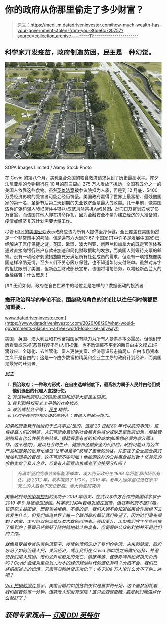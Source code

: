 # 你的政府从你那里偷走了多少财富？

> 原文：<https://medium.datadriveninvestor.com/how-much-wealth-has-your-government-stolen-from-you-86de6c720757?source=collection_archive---------11----------------------->

## 科学家开发疫苗，政府制造贫困，民主是一种幻觉。

![](img/6dcb782a08cf8e947c0767a6d5c8fcf7.png)

SOPA Images Limited / Alamy Stock Photo

在 Covid 的第八个月，美利坚合众国的粮食救济请求达到了历史最高水平。宾夕法尼亚州的食物银行在 10 月的前三周向 275 万人发放了援助，全国有五分之一的美国人依靠这些食物。虽然[英雄法案](https://www.congress.gov/bill/116th-congress/house-bill/6800/text)被参议院扣为人质，但是到 12 月底，5400 万受经济影响的受害者可能会经历饥饿。美国政府赢得了世界上最富裕、最残酷国家的第一名，圣诞节后第二天到期的失业救济金是最大的败类。几十年前，像美国这样扩张和强大的经济体本可以/应该消除其境内的贫困，然而百万富翁变成了亿万富翁，而该国其他人却在拼命挣扎，因为金融安全不是为建立经济的人准备的，疫情或经济复苏计划需要大量工作。

尽管 [63%的美国公众](https://www.pewresearch.org/fact-tank/2020/09/29/increasing-share-of-americans-favor-a-single-government-program-to-provide-health-care-coverage/)表示政府应该为所有人提供医疗保健，全民覆盖在美国仍然是一个非常棘手的考验，但是遍布六大洲的 67 个国家(其中许多是发展中国家)已经解决了医疗保健之谜。英国、欧盟、澳大利亚、新西兰和加拿大的既定官僚体系通过直接向银行账户存款来加速和简化财政援助的发放，而美国人则等待支票的邮寄。没有一项经济刺激措施能充分满足所有社会成员的需求，但没有一项措施像美国这样冷酷无情，至少人们不关心医疗保健，也不知道如何支付账单。虽然对赤字的担忧限制了美国，但新西兰财政部长宣布，该国将增加债务，以减轻新西兰人的金融痛苦；什么概念！

[](https://www.datadriveninvestor.com/2020/08/20/what-would-governments-place-in-a-free-world-look-like-anyway/) [## 无论如何，政府在自由世界中的地位会是怎样的？数据驱动的投资者

### 撇开政治科学的争论不谈，围绕政府角色的讨论比以往任何时候都更加重要…

www.datadriveninvestor.com](https://www.datadriveninvestor.com/2020/08/20/what-would-governments-place-in-a-free-world-look-like-anyway/) 

美国、英国、澳大利亚和其他富裕国家有能力为所有人提供基本必需品，但他们宁愿看着或忽视(恶意程度不同)人们挨饿，也不愿偏离不平衡的新自由主义模式(涓滴效应、全球化、去监管化、富人更快变富、经济意识形态骗局)。自由市场资本主义不是自由的；这是一个由少数富裕精英和企业主主导的政府计划经济，而美国是最好的计划者。

***民主***

1.  **民治政府；一种政府形式，在自由选举制度下，最高权力属于人民并由他们或他们选出的代理人直接行使。**
2.  *有这种政府形式的国家:美国和加拿大是民主国家。*
3.  *权利和特权形式上平等的社会状态。*
4.  **政治或社会平等；* [*民主*](https://www.dictionary.com/browse/democratic) *精神。**
5.  *区别于任何特权阶级的普通人；普通人的政治权力。*

*如果政府重新开始投资于公共事业(是的，这是 20 世纪 80 年代以前的事情)，这将提高人们的期望，人们可能会意识到社会服务的减少或缺乏是政府出售、解除管制和私有化公共服务的结果。援助最富有者的机会成本(如果你必须为收入而工作，这不是你)，是以社会的生计、健康和金融安全为代价的。政府可能认为公共产品和服务的私有化通过“让市场竞争”获得了更低的价格，并忽视了企业商业模式增加利润率的目标，这不可能不尖叫咄！像能源这样的公共事业被以数十亿美元的价格卖给了私人企业，但是有人同意出售或者至少接受分红吗？*

> *充满希望的竞争会降低能源成本，澳大利亚政府在 1999 年将能源市场私有化。到 2012 年，成本增加了 170%，2019 年，老年人因体温过低在家中死亡的人数创下历史新高。澳大利亚研究所*

*美国政府对[传染病控制](https://www.theatlantic.com/health/archive/2020/06/scientists-predicted-coronavirus-pandemic/613003/)的资助于 2019 年结束，在武汉与中方合作的美国科学家于 2019 年 9 月被遣送回国。科学家们尖叫着爆发迫在眉睫，但联邦政府不感兴趣，该研究未被阅读，而警告被拒绝。不幸的是，我们永远不会知道如果合作继续下去会发生什么，但我们知道世界上每一个联邦政府都让我们失望了，因为他们事先得到了确凿、无可辩驳的证据以及大致的时间表。美国军方，正如我们今年早些时候了解到的；警察已经做好了随时随地战斗的准备，但是保护公众的利益并不是他们的工作。*

*就像易受捕食者伤害的活靶子，疫情的愤怒洗劫了我们的生活、未来和健康，政府忘记了如何治理人民，关闭经济，或让我们在 Covid 和饥饿之间做出选择，并迫使我们陷入贫困。他们会对可避免的死亡、情感痛苦、健康影响和经济损失负责吗？Covid 会成为重启以人为本的经济规划时代的催化剂吗？大概不会。我们已经把街道上的饥饿、无家可归和绝望正常化了；多 7000 万人没什么大不了的…对吧？*

*[Vox 拍摄的照片](https://www.vox.com/2020/5/9/21251895/food-banks-lines-pandemic)显示，美国当前的饥饿危机仅仅是噩梦的开始，这个噩梦困扰着我们醒着的每一分钟，但其他人却没有保险！这只会变得更糟…要是我们能做点什么就好了？*

## *获得专家观点— [订阅 DDI 英特尔](https://datadriveninvestor.com/ddi-intel)*
